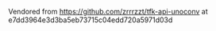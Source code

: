 Vendored from https://github.com/zrrrzzt/tfk-api-unoconv at e7dd3964e3d3ba5eb73715c04edd720a5971d03d